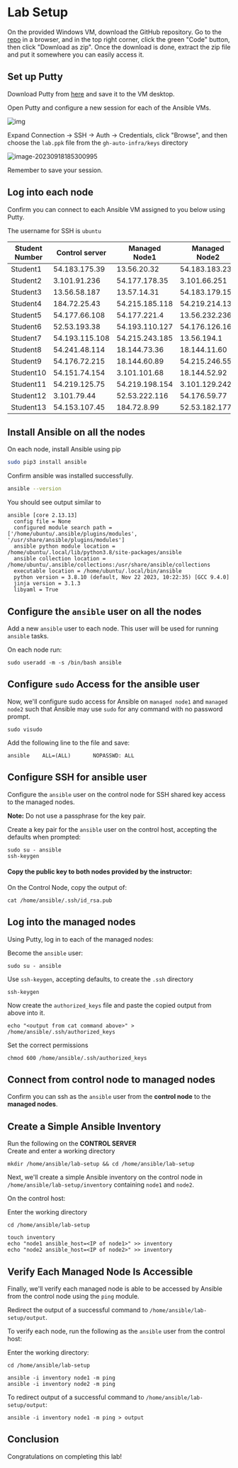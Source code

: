 # Lab Setup 
On the provided Windows VM, download the GitHub repository. 
Go to the [repo](https://github.com/jruels/adv-ansible) in a browser, and in the top right corner, click the green "Code" button, then click "Download as zip". 
Once the download is done, extract the zip file and put it somewhere you can easily access it.



## Set up Putty

Download Putty from [here](https://the.earth.li/~sgtatham/putty/latest/w64/putty.exe) and save it to the VM desktop. 

Open Putty and configure a new session for each of the Ansible VMs.

![img](images/putty-session.png)



Expand Connection -> SSH -> Auth -> Credentials, click "Browse", and then choose the `lab.ppk` file from the `gh-auto-infra/keys` directory

![image-20230918185300995](images/putty-auth.png)



Remember to save your session. 

## Log into each node

Confirm you can connect to each Ansible VM assigned to you below using Putty.

The username for SSH is `ubuntu` 

| Student Number 	| Control server 	| Managed Node1   	| Managed Node2  	| Win VM |
|----------------	|----------------	|-----------------	|----------------	|----------------	|
| Student1 | 54.183.175.39 | 13.56.20.32 | 54.183.183.239 | PTACCESS181 |
| Student2 | 3.101.91.236 | 54.177.178.35 | 3.101.66.251 | PTACCESS182 |
| Student3 | 13.56.58.187 | 13.57.14.31 | 54.183.179.155 | PTACCESS183 |
| Student4 | 184.72.25.43 | 54.215.185.118 | 54.219.214.138 | PTACCESS184 |
| Student5 | 54.177.66.108 | 54.177.221.4 | 13.56.232.236 | PTACCESS185 |
| Student6 | 52.53.193.38 | 54.193.110.127 | 54.176.126.16 | PTACCESS186 |
| Student7 | 54.193.115.108 | 54.215.243.185 | 13.56.194.1 | PTACCESS187 |
| Student8 | 54.241.48.114 | 18.144.73.36 | 18.144.11.60 | PTACCESS188 |
| Student9 | 54.176.72.215 | 18.144.60.89 | 54.215.246.55 | PTACCESS189 |
| Student10 | 54.151.74.154 | 3.101.101.68 | 18.144.52.92 | PTACCESS190 |
| Student11 | 54.219.125.75 | 54.219.198.154 | 3.101.129.242 | PTACCESS191 |
| Student12 | 3.101.79.44 | 52.53.222.116 | 54.176.59.77 | PTACCESS192 |
| Student13 | 54.153.107.45 | 184.72.8.99 | 52.53.182.177 | PTACCESS193 |



## Install Ansible on all the nodes

On each node, install Ansible using pip

```bash
sudo pip3 install ansible
```

Confirm ansible was installed successfully. 

```bash
ansible --version
```

You should see output similar to

```
ansible [core 2.13.13]
  config file = None
  configured module search path = ['/home/ubuntu/.ansible/plugins/modules', '/usr/share/ansible/plugins/modules']
  ansible python module location = /home/ubuntu/.local/lib/python3.8/site-packages/ansible
  ansible collection location = /home/ubuntu/.ansible/collections:/usr/share/ansible/collections
  executable location = /home/ubuntu/.local/bin/ansible
  python version = 3.8.10 (default, Nov 22 2023, 10:22:35) [GCC 9.4.0]
  jinja version = 3.1.3
  libyaml = True
```





## Configure the `ansible` user on all the nodes

Add a new `ansible` user to each node. This user will be used for running `ansible` tasks. 

On each node run:

```
sudo useradd -m -s /bin/bash ansible
```



## Configure `sudo` Access for the ansible user

Now, we'll configure sudo access for Ansible on `managed node1` and `managed node2` such that Ansible may use `sudo` for any command with no password prompt.

```
sudo visudo 
```

Add the following line to the file and save:

```
ansible    ALL=(ALL)       NOPASSWD: ALL 
```



## Configure SSH for ansible user

Configure the `ansible` user on the control node for SSH shared key access to the managed nodes.

**Note:** Do not use a passphrase for the key pair.

Create a key pair for the `ansible` user on the control host, accepting the defaults when prompted:

```
sudo su - ansible
ssh-keygen 
```



#### Copy the public key to both nodes provided by the instructor:

On the Control Node, copy the output of:

```
cat /home/ansible/.ssh/id_rsa.pub
```

## Log into the managed nodes 

Using Putty, log in to each of the managed nodes: 


Become the `ansible` user:

```
sudo su - ansible 
```

Use `ssh-keygen`, accepting defaults, to create the `.ssh` directory

```
ssh-keygen
```

Now create the `authorized_keys` file and paste the copied output from above into it.

```
echo "<output from cat command above>" > /home/ansible/.ssh/authorized_keys
```

Set the correct permissions

```
chmod 600 /home/ansible/.ssh/authorized_keys
```

## Connect from control node to managed nodes

Confirm you can ssh as the `ansible` user from the **control node** to the **managed nodes**.



## Create a Simple Ansible Inventory

Run the following on the **CONTROL SERVER**   
Create and enter a working directory

```
mkdir /home/ansible/lab-setup && cd /home/ansible/lab-setup
```

Next, we'll create a simple Ansible inventory on the control node in `/home/ansible/lab-setup/inventory` containing `node1` and `node2`.

On the control host:

Enter the working directory
```
cd /home/ansible/lab-setup
```
```
touch inventory 
echo "node1 ansible_host=<IP of node1>" >> inventory 
echo "node2 ansible_host=<IP of node2>" >> inventory 
```



## Verify Each Managed Node Is Accessible

Finally, we'll verify each managed node is able to be accessed by Ansible from the control node using the `ping` module.

Redirect the output of a successful command to `/home/ansible/lab-setup/output`.

To verify each node, run the following as the `ansible` user from the control host:

Enter the working directory:
```
cd /home/ansible/lab-setup
```

```
ansible -i inventory node1 -m ping 
ansible -i inventory node2 -m ping 
```

To redirect output of a successful command to `/home/ansible/lab-setup/output`:

```
ansible -i inventory node1 -m ping > output 
```

## Conclusion

Congratulations on completing this lab!
